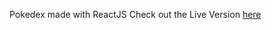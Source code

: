 Pokedex made with ReactJS
Check out the Live Version <a href="https://cranky-ptolemy-0a55b4.netlify.com">here</a>